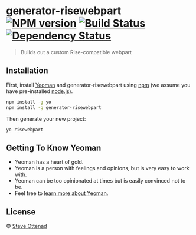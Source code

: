 # generator-risewebpart [![NPM version][npm-image]][npm-url] [![Build Status][travis-image]][travis-url] [![Dependency Status][daviddm-image]][daviddm-url]
> Builds out a custom Rise-compatible webpart

## Installation

First, install [Yeoman](http://yeoman.io) and generator-risewebpart using [npm](https://www.npmjs.com/) (we assume you have pre-installed [node.js](https://nodejs.org/)).

```bash
npm install -g yo
npm install -g generator-risewebpart
```

Then generate your new project:

```bash
yo risewebpart
```

## Getting To Know Yeoman

 * Yeoman has a heart of gold.
 * Yeoman is a person with feelings and opinions, but is very easy to work with.
 * Yeoman can be too opinionated at times but is easily convinced not to be.
 * Feel free to [learn more about Yeoman](http://yeoman.io/).

## License

 © [Steve Ottenad]()


[npm-image]: https://badge.fury.io/js/generator-risewebpart.svg
[npm-url]: https://npmjs.org/package/generator-risewebpart
[travis-image]: https://travis-ci.org/steve.ottenad/generator-risewebpart.svg?branch=master
[travis-url]: https://travis-ci.org/steve.ottenad/generator-risewebpart
[daviddm-image]: https://david-dm.org/steve.ottenad/generator-risewebpart.svg?theme=shields.io
[daviddm-url]: https://david-dm.org/steve.ottenad/generator-risewebpart
